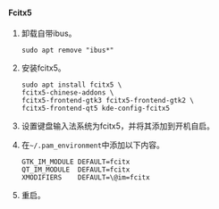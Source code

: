 #### Fcitx5

1. 卸载自带ibus。

   ```shell
   sudo apt remove "ibus*"
   ```

2. 安装fcitx5。

   ```shell
   sudo apt install fcitx5 \
   fcitx5-chinese-addons \
   fcitx5-frontend-gtk3 fcitx5-frontend-gtk2 \
   fcitx5-frontend-qt5 kde-config-fcitx5
   ```

3. 设置键盘输入法系统为fcitx5，并将其添加到开机自启。

4. 在`~/.pam_environment`中添加以下内容。

   ```
   GTK_IM_MODULE DEFAULT=fcitx
   QT_IM_MODULE  DEFAULT=fcitx
   XMODIFIERS    DEFAULT=\@im=fcitx
   ```

5. 重启。